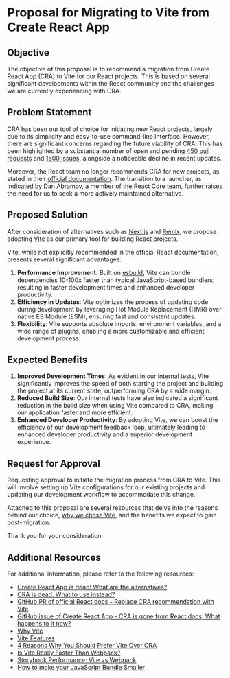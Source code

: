 # Proposal for Migrating to Vite from Create React App

## Objective

The objective of this proposal is to recommend a migration from Create React App (CRA) to Vite for our React projects. This is based on several significant developments within the React community and the challenges we are currently experiencing with CRA.

## Problem Statement

CRA has been our tool of choice for initiating new React projects, largely due to its simplicity and easy-to-use command-line interface. However, there are significant concerns regarding the future viability of CRA. This has been highlighted by a substantial number of open and pending [450 pull requests](https://github.com/facebook/create-react-app/pulls) and [1600 issues](https://github.com/facebook/create-react-app/issues), alongside a noticeable decline in recent updates.

Moreover, the React team no longer recommends CRA for new projects, as stated in their [official documentation](https://react.dev/learn/start-a-new-react-project#building-with-a-full-featured-framework). The transition to a launcher, as indicated by Dan Abramov, a member of the React Core team, further raises the need for us to seek a more actively maintained alternative.

## Proposed Solution

After consideration of alternatives such as [Next.js](https://nextjs.org/) and [Remix](https://remix.run/), we propose adopting [Vite](https://vitejs.dev/) as our primary tool for building React projects.

Vite, while not explicitly recommended in the official React documentation, presents several significant advantages:

1. **Performance Improvement**: Built on [esbuild](https://esbuild.github.io/), Vite can bundle dependencies 10-100x faster than typical JavaScript-based bundlers, resulting in faster development times and enhanced developer productivity.
2. **Efficiency in Updates**: Vite optimizes the process of updating code during development by leveraging Hot Module Replacement (HMR) over native ES Module (ESM), ensuring fast and consistent updates.
3. **Flexibility**: Vite supports absolute imports, environment variables, and a wide range of plugins, enabling a more customizable and efficient development process.

## Expected Benefits

1. **Improved Development Times**: As evident in our internal tests, Vite significantly improves the speed of both starting the project and building the project at its current state, outperforming CRA by a wide margin.
2. **Reduced Build Size**: Our internal tests have also indicated a significant reduction in the build size when using Vite compared to CRA, making our application faster and more efficient.
3. **Enhanced Developer Productivity**: By adopting Vite, we can boost the efficiency of our development feedback loop, ultimately leading to enhanced developer productivity and a superior development experience.

## Request for Approval

Requesting approval to initiate the migration process from CRA to Vite. This will involve setting up Vite configurations for our existing projects and updating our development workflow to accommodate this change.

Attached to this proposal are several resources that delve into the reasons behind our choice, [why we chose Vite](https://vitejs.dev/guide/why.html#why-vite), and the benefits we expect to gain post-migration.

Thank you for your consideration.

## Additional Resources

For additional information, please refer to the following resources:

- [Create React App is dead! What are the alternatives?](https://www.crocoder.dev/blog/create-react-app-is-dead-what-are-the-alternatives/)
- [CRA is dead. What to use instead?](https://medium.com/@dawid.niegrebecki/create-react-app-is-dead-what-to-use-instead-fcdd46b70295)
- [GitHub PR of official React docs - Replace CRA recommendation with Vite](https://github.com/reactjs/react.dev/pull/5487)
- [GitHub issue of Create React App - CRA is gone from React docs, What happens to it now?](https://github.com/facebook/create-react-app/issues/13072#issuecomment-1475001972)
- [Why Vite](https://vitejs.dev/guide/why.htm)
- [Vite Features](https://vitejs.dev/guide/features.html)
- [4 Reasons Why You Should Prefer Vite Over CRA](https://semaphoreci.com/blog/vite)
- [Is Vite Really Faster Than Webpack?](https://betterprogramming.pub/is-vite-really-faster-than-webpack-b414f6cc751c)
- [Storybook Performance: Vite vs Webpack](https://storybook.js.org/blog/storybook-performance-from-webpack-to-vite/)
- [How to make your JavaScript Bundle Smaller](https://youtu.be/kwUfeWe7DCw)
